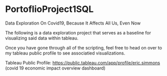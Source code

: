 # PortoflioProject1SQL
Data Exploration On Covid19, Because It Affects All Us, Even Now

The following is a data exploration project that serves as a baseline for visualizing said data within tableau. 

Once you have gone through all of the scripting, feel free to head on over to my tableau public profile to see associatied visualizations. 

Tableau Public Profile: https://public.tableau.com/app/profile/eric.simmons (covid 19 economic impact overview dashboard)
